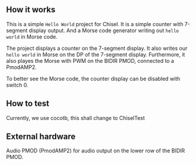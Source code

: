 <!---

This file is used to generate your project datasheet. Please fill in the information below and delete any unused
sections.

You can also include images in this folder and reference them in the markdown. Each image must be less than
512 kb in size, and the combined size of all images must be less than 1 MB.
-->

## How it works

This is a simple ``Hello World`` project for Chisel. It is a simple counter with 7-segment display output.
And a Morse code generator writing out ``hello world`` in Morse code.


The project displays a counter on the 7-segment display.
It also writes our ``hello world`` in Morse on the DP of the 7-segment display.
Furthermore, it also playes the Morse with PWM on the BIDIR PMOD, connected to
a PmodAMP2.

To better see the Morse code, the counter display can be disabled with
switch 0.

## How to test

Currently, we use cocotb, this shall change to ChiselTest

## External hardware

Audio PMOD (PmodAMP2) for audio output on the lower row of the BIDIR PMOD.